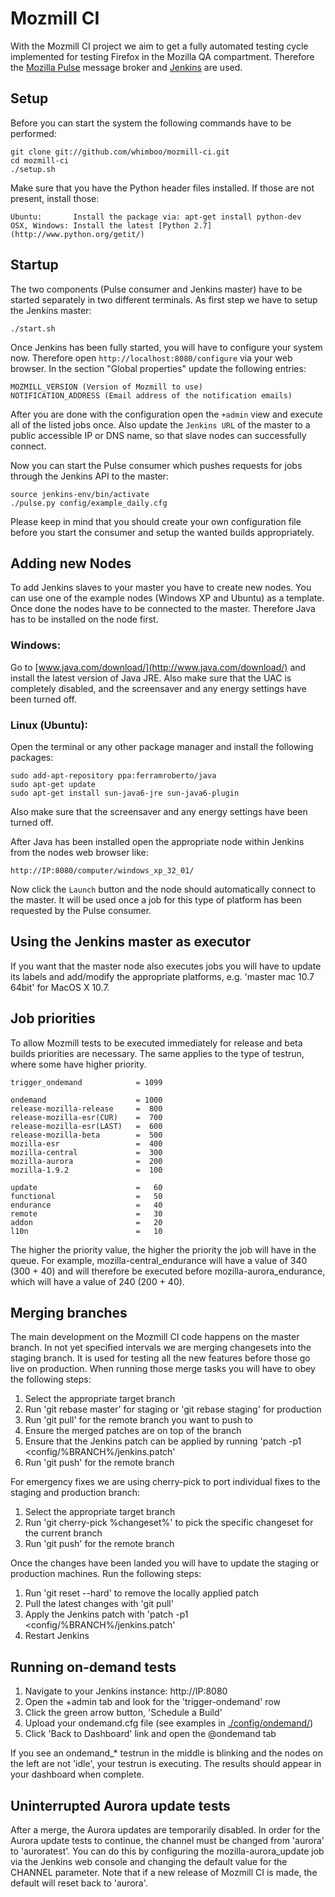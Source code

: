 # Mozmill CI
With the Mozmill CI project we aim to get a fully automated testing cycle implemented for testing Firefox in the Mozilla QA compartment. Therefore the [Mozilla Pulse](http://pulse.mozilla.org/) message broker and [Jenkins](http://jenkins-ci.org/) are used.

## Setup
Before you can start the system the following commands have to be performed:

    git clone git://github.com/whimboo/mozmill-ci.git
    cd mozmill-ci
    ./setup.sh

Make sure that you have the Python header files installed. If those are not present, install those:

    Ubuntu:       Install the package via: apt-get install python-dev
    OSX, Windows: Install the latest [Python 2.7](http://www.python.org/getit/)

## Startup
The two components (Pulse consumer and Jenkins master) have to be started separately in two different terminals. As first step we have to setup the Jenkins master:

    ./start.sh

Once Jenkins has been fully started, you will have to configure your system now. Therefore open `http://localhost:8080/configure` via your web browser. In the section "Global properties" update the following entries:

    MOZMILL_VERSION (Version of Mozmill to use)
    NOTIFICATION_ADDRESS (Email address of the notification emails)

After you are done with the configuration open the `+admin` view and execute all of the listed jobs once. Also update the `Jenkins URL` of the master to a public accessible IP or DNS name, so that slave nodes can successfully connect.

Now you can start the Pulse consumer which pushes requests for jobs through the Jenkins API to the master:

    source jenkins-env/bin/activate
    ./pulse.py config/example_daily.cfg

Please keep in mind that you should create your own configuration file before you start the consumer and setup the wanted builds appropriately.

## Adding new Nodes
To add Jenkins slaves to your master you have to create new nodes. You can use one of the example nodes (Windows XP and Ubuntu) as a template. Once done the nodes have to be connected to the master. Therefore Java has to be installed on the node first.

### Windows:
Go to [www.java.com/download/](http://www.java.com/download/) and install the latest version of Java JRE. Also make sure that the UAC is completely disabled, and the screensaver and any energy settings have been turned off.

### Linux (Ubuntu):
Open the terminal or any other package manager and install the following packages:

    sudo add-apt-repository ppa:ferramroberto/java
    sudo apt-get update
    sudo apt-get install sun-java6-jre sun-java6-plugin

Also make sure that the screensaver and any energy settings have been turned off.

After Java has been installed open the appropriate node within Jenkins from the nodes web browser like:

    http://IP:8080/computer/windows_xp_32_01/

Now click the `Launch` button and the node should automatically connect to the master. It will be used once a job for this type of platform has been requested by the Pulse consumer.

## Using the Jenkins master as executor
If you want that the master node also executes jobs you will have to update its labels and add/modify the appropriate platforms, e.g. 'master mac 10.7 64bit' for MacOS X 10.7.

## Job priorities
To allow Mozmill tests to be executed immediately for release and beta builds priorities are necessary. The same applies to the type of testrun, where some have higher priority.

    trigger_ondemand            = 1099

    ondemand                    = 1000
    release-mozilla-release     =  800
    release-mozilla-esr(CUR)    =  700
    release-mozilla-esr(LAST)   =  600
    release-mozilla-beta        =  500
    mozilla-esr                 =  400
    mozilla-central             =  300
    mozilla-aurora              =  200
    mozilla-1.9.2               =  100

    update                      =   60
    functional                  =   50
    endurance                   =   40
    remote                      =   30
    addon                       =   20
    l10n                        =   10

The higher the priority value, the higher the priority the job will have in the queue. For example, mozilla-central_endurance will have a value of 340 (300 + 40) and will therefore be executed before mozilla-aurora_endurance, which will have a value of 240 (200 + 40).

## Merging branches
The main development on the Mozmill CI code happens on the master branch. In not yet specified intervals we are merging changesets into the staging branch. It is used for testing all the new features before those go live on production. When running those merge tasks you will have to obey the following steps:

1. Select the appropriate target branch
2. Run 'git rebase master' for staging or 'git rebase staging' for production
3. Run 'git pull' for the remote branch you want to push to
4. Ensure the merged patches are on top of the branch
5. Ensure that the Jenkins patch can be applied by running 'patch -p1 <config/%BRANCH%/jenkins.patch'
6. Run 'git push' for the remote branch

For emergency fixes we are using cherry-pick to port individual fixes to the staging and production branch:

1. Select the appropriate target branch
2. Run 'git cherry-pick %changeset%' to pick the specific changeset for the current branch
3. Run 'git push' for the remote branch

Once the changes have been landed you will have to update the staging or production machines. Run the following steps:

1. Run 'git reset --hard' to remove the locally applied patch
2. Pull the latest changes with 'git pull'
3. Apply the Jenkins patch with 'patch -p1 <config/%BRANCH%/jenkins.patch'
4. Restart Jenkins 

## Running on-demand tests
1. Navigate to your Jenkins instance: http://IP:8080
2. Open the +admin tab and look for the 'trigger-ondemand' row
3. Click the green arrow button, 'Schedule a Build'
4. Upload your ondemand.cfg file (see examples in [./config/ondemand/](https://github.com/whimboo/mozmill-ci/tree/master/config/ondemand))
5. Click 'Back to Dashboard' link and open the @ondemand tab

If you see an ondemand_* testrun in the middle is blinking and the nodes on the left are not 'idle', your testrun is executing. The results should appear in your dashboard when complete.

## Uninterrupted Aurora update tests
After a merge, the Aurora updates are temporarily disabled. In order for the Aurora update tests to continue,
the channel must be changed from 'aurora' to 'auroratest'. You can do this by configuring the 
mozilla-aurora_update job via the Jenkins web console and changing the default value for the CHANNEL 
parameter. Note that if a new release of Mozmill CI is made, the default will reset back to 'aurora'.
